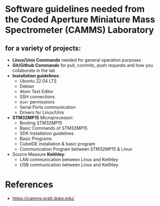 # Software guidelines needed from the Coded Aperture Miniature Mass Spectrometer (CAMMS) Laboratory 

## for a variety of projects:

- **Linux/Unix Commands** needed for general operation purposes  
- **Git/Github Commands** for pull, commits, push requests and how you collaborate in the lab 
- **Installation guidelines**: 
    - Ubuntu 22.04 LTS
    - Debian
    - Atom Text Editor
    - SSH connections
    - `User` permissions
    - Serial Ports communication  
    - Drivers for Linux/Unix
- **STM32MP15** Microprocessor:
    - Booting STM32MP15
    - Basic Commands of STM32MP15
    - SDK Installation guidelines
    - Basic Programs
    - CubeIDE installation & basic program
    - Communication Program between STM32MP15 & Linux
- Source Measure **Keithley**:
    - LAN communication between Linux and Keithley
    - USB communication between Linux and Keithley
    
# References
- https://camms.pratt.duke.edu/
